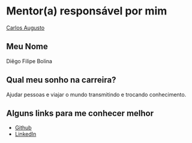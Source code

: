 # Mentor(a) responsável por mim

[Carlos Augusto](../../mentors/profiles/carlos_augusto.md)

## Meu Nome

Diêgo Filipe Bolina	

## Qual meu sonho na carreira?

Ajudar pessoas e viajar o mundo transmitindo e trocando conhecimento.

## Alguns links para me conhecer melhor

- [Github](https://github.com/skyzito)
- [LinkedIn](https://www.linkedin.com/in/diego-bolina/)
